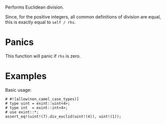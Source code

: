 Performs Euclidean division.

Since, for the positive integers, all common definitions of division are equal,
this is exactly equal to `self / rhs`.

# Panics

This function will panic if `rhs` is zero.

# Examples

Basic usage:

```
# #![allow(non_camel_case_types)]
# type uint = exint::uint<4>;
# type int  = exint::int<4>;
# use exint::*;
assert_eq!(uint!(7).div_euclid(uint!(4)), uint!(1));
```
